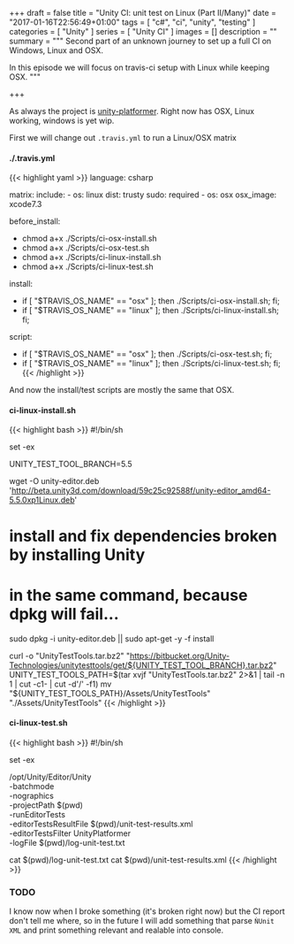+++
draft = false
title = "Unity CI: unit test on Linux (Part II/Many)"
date = "2017-01-16T22:56:49+01:00"
tags = [ "c#", "ci", "unity", "testing" ]
categories = [ "Unity" ]
series = [ "Unity CI" ]
images = []
description = ""
summary = """
Second part of an unknown journey to set up a full CI on Windows, Linux and OSX.

In this episode we will focus on travis-ci setup with Linux while keeping OSX.
"""

+++

As always the project is
[unity-platformer](https://github.com/llafuente/unity-platformer).
Right now has OSX, Linux working, windows is yet wip.


First we will change out `.travis.yml` to run a Linux/OSX matrix

#### <i class="fa fa-file-o" aria-hidden="true"></i> ./.travis.yml

{{< highlight yaml >}}
language: csharp

matrix:
  include:
    - os: linux
      dist: trusty
      sudo: required
    - os: osx
      osx_image: xcode7.3

before_install:
- chmod a+x ./Scripts/ci-osx-install.sh
- chmod a+x ./Scripts/ci-osx-test.sh
- chmod a+x ./Scripts/ci-linux-install.sh
- chmod a+x ./Scripts/ci-linux-test.sh

install:
- if [ "$TRAVIS_OS_NAME" == "osx" ]; then ./Scripts/ci-osx-install.sh; fi;
- if [ "$TRAVIS_OS_NAME" == "linux" ]; then ./Scripts/ci-linux-install.sh; fi;

script:
- if [ "$TRAVIS_OS_NAME" == "osx" ]; then ./Scripts/ci-osx-test.sh; fi;
- if [ "$TRAVIS_OS_NAME" == "linux" ]; then ./Scripts/ci-linux-test.sh; fi;
{{< /highlight >}}


And now the install/test scripts are mostly the same that OSX.

#### <i class="fa fa-file-o" aria-hidden="true"></i> ci-linux-install.sh

{{< highlight bash >}}
#!/bin/sh

set -ex

UNITY_TEST_TOOL_BRANCH=5.5

wget -O unity-editor.deb 'http://beta.unity3d.com/download/59c25c92588f/unity-editor_amd64-5.5.0xp1Linux.deb'
# install and fix dependencies broken by installing Unity
# in the same command, because dpkg will fail...
sudo dpkg -i unity-editor.deb || sudo apt-get -y -f install


curl -o "UnityTestTools.tar.bz2" "https://bitbucket.org/Unity-Technologies/unitytesttools/get/${UNITY_TEST_TOOL_BRANCH}.tar.bz2"
UNITY_TEST_TOOLS_PATH=$(tar xvjf "UnityTestTools.tar.bz2" 2>&1 | tail -n 1 | cut -c1- | cut -d'/' -f1)
mv "${UNITY_TEST_TOOLS_PATH}/Assets/UnityTestTools" "./Assets/UnityTestTools"
{{< /highlight >}}

#### <i class="fa fa-file-o" aria-hidden="true"></i> ci-linux-test.sh

{{< highlight bash >}}
#!/bin/sh

set -ex

/opt/Unity/Editor/Unity \
  -batchmode \
  -nographics \
  -projectPath $(pwd) \
  -runEditorTests \
  -editorTestsResultFile $(pwd)/unit-test-results.xml \
  -editorTestsFilter UnityPlatformer \
  -logFile $(pwd)/log-unit-test.txt

cat $(pwd)/log-unit-test.txt
cat $(pwd)/unit-test-results.xml
{{< /highlight >}}


### TODO

I know now when I broke something (it's broken right now) but the CI report
don't tell me where, so in the future I will add something that parse
`ǸUnit XML` and print something relevant and realable into console.
